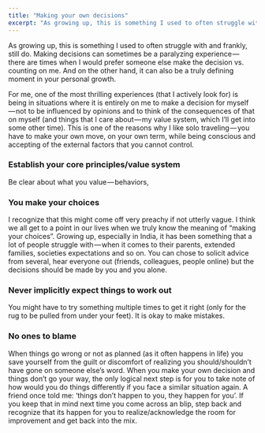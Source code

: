 ```yaml
---
title: "Making your own decisions"
excerpt: "As growing up, this is something I used to often struggle with and frankly, still do. Making decisions can sometimes be a paralyzing…"
---
```


As growing up, this is something I used to often struggle with and frankly, still do. Making decisions can sometimes be a paralyzing experience — there are times when I would prefer someone else make the decision vs. counting on me. And on the other hand, it can also be a truly defining moment in your personal growth.

For me, one of the most thrilling experiences (that I actively look for) is being in situations where it is entirely on me to make a decision for myself — not to be influenced by opinions and to think of the consequences of that on myself (and things that I care about — my value system, which I’ll get into some other time). This is one of the reasons why I like solo traveling — you have to make your own move, on your own term, while being conscious and accepting of the external factors that you cannot control.

### Establish your core principles/value system

Be clear about what you value — behaviors,

### You make your choices

I recognize that this might come off very preachy if not utterly vague. I think we all get to a point in our lives when we truly know the meaning of “making your choices”. Growing up, especially in India, it has been something that a lot of people struggle with — when it comes to their parents, extended families, societies expectations and so on. You can chose to solicit advice from several, hear everyone out (friends, colleagues, people online) but the decisions should be made by you and you alone.

### Never implicitly expect things to work out

You might have to try something multiple times to get it right (only for the rug to be pulled from under your feet). It is okay to make mistakes.

### No ones to blame

When things go wrong or not as planned (as it often happens in life) you save yourself from the guilt or discomfort of realizing you should/shouldn’t have gone on someone else’s word. When you make your own decision and things don’t go your way, the only logical next step is for you to take note of how would you do things differently if you face a similar situation again. A friend once told me: ‘things don’t happen to you, they happen for you’. If you keep that in mind next time you come across an blip, step back and recognize that its happen for you to realize/acknowledge the room for improvement and get back into the mix.
